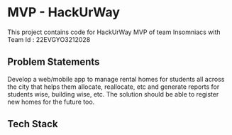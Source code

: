 # MVP - HackUrWay

This project contains code for HackUrWay MVP of team Insomniacs with Team Id : 22EVGYO3212028

## Problem Statements

Develop a web/mobile app to manage rental homes for students all across the city that helps them allocate, reallocate, etc and generate reports for students wise, building wise, etc. The solution should be able to register new homes for the future too.

## Tech Stack